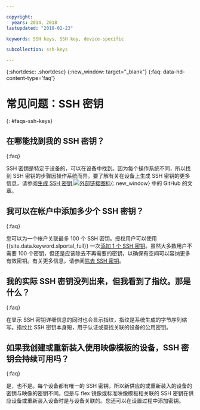 ```yaml
---

copyright:
  years: 2014, 2018
lastupdated: "2018-02-23"

keywords: SSH keys, SSH key, device-specific

subcollection: ssh-keys

---
```


{:shortdesc: .shortdesc}
{:new_window: target="_blank"}
{:faq: data-hd-content-type='faq'}

# 常见问题：SSH 密钥
{: #faqs-ssh-keys}

## 在哪能找到我的 SSH 密钥？
{:faq}

SSH 密钥是特定于设备的，可以在设备中找到。因为每个操作系统不同，所以找到 SSH 密钥的步骤因操作系统而异。要了解有关在设备上生成 SSH 密钥的更多信息，请参阅[生成 SSH 密钥 ![外部链接图标](../../icons/launch-glyph.svg "外部链接图标")](https://help.github.com/articles/generating-ssh-keys#platform-windows){: new_window} 中的 GitHub 的文章。

## 我可以在帐户中添加多少个 SSH 密钥？
{:faq}

您可以为一个帐户关联最多 100 个 SSH 密钥。授权用户可以使用 {{site.data.keyword.slportal_full}} 一次[添加 1 个 SSH 密钥](/docs/infrastructure/ssh-keys?topic=ssh-keys-adding-an-ssh-key)。虽然大多数用户不需要 100 个密钥，但还是应该除去不再需要的密钥，以确保有空间可以容纳更多有效密钥。有关更多信息，请参阅[除去 SSH 密钥](/docs/infrastructure/ssh-keys?topic=ssh-keys-removing-an-ssh-key)。

## 我的实际 SSH 密钥没列出来，但我看到了指纹。那是什么？
{:faq}

在显示 SSH 密钥详细信息的同时也会显示指纹，指纹是系统生成的字节序列缩写。指纹比 SSH 密钥本身短，用于认证或查找关联的设备的公用密钥。

## 如果我创建或重新装入使用映像模板的设备，SSH 密钥会持续可用吗？
{:faq}

是，也不是。每个设备都有唯一的 SSH 密钥，所以新供应的或重新装入的设备的密钥与映像的密钥不同。但是与 flex 镜像或标准映像模板相关联的 SSH 密钥在供应设备或重新装入设备时是与设备关联的。您还可以在设置过程中添加密钥。
